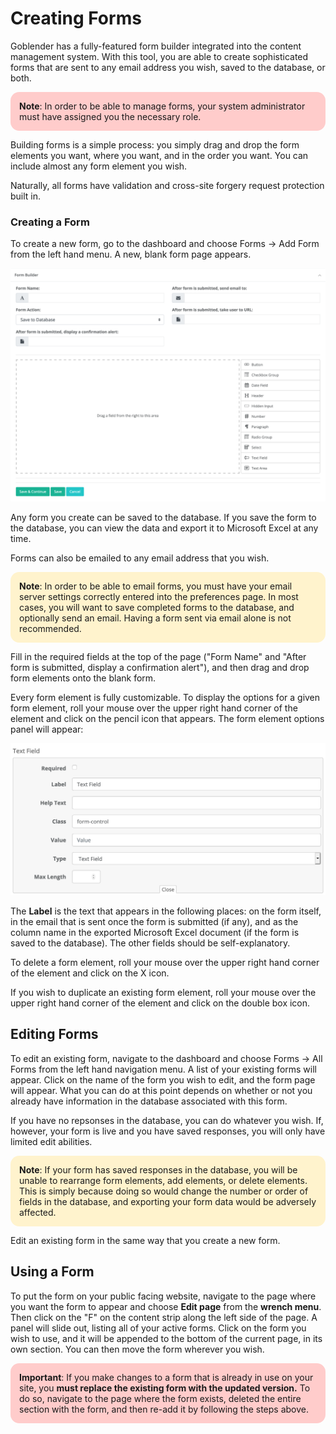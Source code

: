 # Creating Forms

Goblender has a fully-featured form builder integrated into the content management system. With this tool, you are able to create sophisticated forms
that are sent to any email address you wish, saved to the database, or both.

<div style="background: #ffcccb; padding: 1em; border-radius: 1em; text-align: left; font-weight: normal;">
	<b>Note</b>: In order to be able to manage forms, your system administrator must have assigned you
	the necessary role.
</div>


Building forms is a simple process: you simply drag and drop the form elements you want, where you want, and in the order you want. You can include
almost any form element you wish.

Naturally, all forms have validation and cross-site forgery request protection built in.

### Creating a Form

To create a new form, go to the dashboard and choose Forms -> Add Form from the left hand menu. A new, blank form page appears. 

![image](images/new-form.png)

Any form you create can be saved to the database. If you save the form to the database, you can view the data and export it to Microsoft Excel at any
time. 

Forms can also be emailed to any email address that you wish.

<div style="background: #fff3cd; padding: 1em; border-radius: 1em; text-align: left; font-weight: normal;">
	<b>Note</b>: In order to be able to email forms, you must have your email server settings correctly entered into the preferences page.
	In most cases, you will want to save completed forms to the database, and optionally send an email. Having a form sent via email alone
	is not recommended.
</div>


Fill in the required fields at the top of the page ("Form Name" and "After form is submitted, display a confirmation alert"), and then drag and drop form elements onto the blank form.


Every form element is fully customizable. To display the options for a given form element, roll your mouse over the upper right hand corner of the element
and click on the pencil icon that appears. The form element options panel will appear:


![image](images/editing-text-input.png)

The **Label** is the text that appears in the following places: on the form itself, in the email that is sent once the form is submitted (if any), 
and as the column name in the exported Microsoft Excel document (if the form is saved to the database). The other fields should be self-explanatory.

To delete a form element, roll your mouse over the upper right hand corner of the element and click on the X icon.

If you wish to duplicate an existing form element, roll your mouse over the upper right hand corner of the element and click on the double box icon.


## Editing Forms

To edit an existing form, navigate to the dashboard and choose Forms -> All Forms from the left hand navigation menu. A list of your existing forms will
appear. Click on the name of the form you wish to edit, and the form page will appear. What you can do at this point depends on whether or not you
already have information in the database associated with this form.

If you have no repsonses in the database, you can do whatever you wish. If, however, your form is live and you have saved responses, you will only have
limited edit abilities.

<div style="background: #fff3cd; padding: 1em; border-radius: 1em; text-align: left; font-weight: normal;">
	<b>Note</b>: If your form has saved responses in the database, you will be unable to rearrange form elements, add elements, or delete elements.
	This is simply because doing so would change the number or order of fields in the database, and exporting your form data would be adversely 
	affected.
</div>

Edit an existing form in the same way that you create a new form.


## Using a Form

To put the form on your public facing website, navigate to the page where you want the form to appear and choose **Edit page** from the **wrench menu**.
Then click on the "F" on the content strip along the left side of the page. A panel will slide out, listing all of your active forms. Click on the form
you wish to use, and it will be appended to the bottom of the current page, in its own section. You can then move the form wherever you wish.



<div style="background: #ffcccb; padding: 1em; border-radius: 1em; text-align: left; font-weight: normal;">
	<b>Important</b>: If you make changes to a form that is already in use on your site, you <strong>must replace the existing form with the updated
	version.</strong> To do so, navigate to the page where the form exists, deleted the entire section with the form, and then re-add it by 
	following the steps above.
</div>




